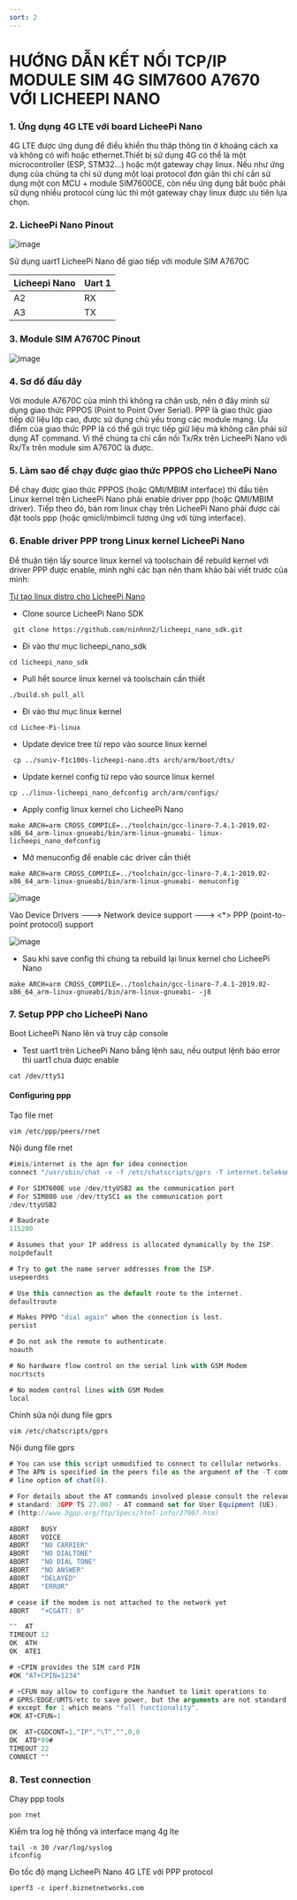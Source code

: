 ```yaml
---
sort: 2
---
```


# HƯỚNG DẪN KẾT NỐI TCP/IP MODULE SIM 4G SIM7600 A7670 VỚI LICHEEPI NANO

### 1. Ứng dụng 4G LTE với board LicheePi Nano

4G LTE được ứng dụng để điều khiển thu thâp thông tin ở khoảng cách xa và không có wifi
hoặc ethernet.Thiết bị sử dụng 4G có thể là một microcontroller (ESP, STM32...) hoặc một
gateway chạy linux. Nếu như ứng dụng của chúng ta chỉ sử dụng một loại protocol đơn giản
thì chỉ cần sử dụng một con MCU + module SIM7600CE, còn nếu ứng dụng bắt buộc phải sữ dụng
nhiều protocol cùng lúc thì một gateway chạy linux được ưu tiên lựa chọn.

### 2. LicheePi Nano Pinout

![image](https://user-images.githubusercontent.com/86546911/176376622-2e869c43-8eb7-49d3-8511-4aeacdd89cd7.png)


Sử dụng uart1 LicheePi Nano để giao tiếp với module SIM A7670C

| Licheepi Nano | Uart 1   |
| ------------- | -------- |
|      A2       |   RX     |
|      A3       |   TX     |



### 3. Module SIM A7670C Pinout

![image](https://user-images.githubusercontent.com/86546911/176383066-5a393fcc-4607-436a-b09d-c9017f4b2302.png)

### 4. Sơ đồ đấu dây

Với module A7670C của mình thì không ra chân usb, nên ở đây mình sử dụng giao thức PPPOS (Point to Point Over Serial).
PPP là giao thức giao tiếp dữ liệu lớp cao, được sử dụng chủ yếu trong các module mạng. Ưu điểm của giao thức PPP là
có thể gửi trực tiếp giữ liệu mà không cần phải sử dụng AT command. Vì thế chúng ta chỉ cần nối Tx/Rx trên LicheePi Nano
với Rx/Tx trên module sim A7670C là được.

### 5. Làm sao để chạy được giao thức PPPOS cho LicheePi Nano

Để chạy được giao thức PPPOS (hoặc QMI/MBIM interface) thì đầu tiên Linux kernel trên LicheePi Nano phải enable driver
ppp (hoặc QMI/MBIM driver). Tiếp theo đó, bản rom linux chạy trên LicheePi Nano phải được cài đặt tools ppp (hoặc qmicli/mbimcli
tương ứng với từng interface).

### 6. Enable driver PPP trong Linux kernel LicheePi Nano

Để thuận tiện lấy source linux kernel và toolschain để rebuild kernel với driver PPP được enable, mình nghỉ các bạn nên
tham khảo bài viết trước của mình:

[Tự tạo linux distro cho LicheePi Nano](https://ninhnn2.github.io/study_licheepinano/nano_buildsystem.html)

- Clone source LicheePi Nano SDK
```shell
 git clone https://github.com/ninhnn2/licheepi_nano_sdk.git
```

- Đi vào thư mục licheepi_nano_sdk
```shell
cd licheepi_nano_sdk
```

- Pull hết source linux kernel và toolschain cần thiết
```shell
./build.sh pull_all
```


- Đi vào thư mục linux kernel
```shell
cd Lichee-Pi-linux
```

- Update device tree từ repo vào source linux kernel
```shell
 cp ../suniv-f1c100s-licheepi-nano.dts arch/arm/boot/dts/
```

- Update kernel config từ repo vào source linux kernel
```shell
cp ../linux-licheepi_nano_defconfig arch/arm/configs/
```

- Apply config linux kernel cho LicheePi Nano
```shell
make ARCH=arm CROSS_COMPILE=../toolchain/gcc-linaro-7.4.1-2019.02-x86_64_arm-linux-gnueabi/bin/arm-linux-gnueabi- linux-licheepi_nano_defconfig
```

- Mở menuconfig để enable các driver cần thiết
```shell
make ARCH=arm CROSS_COMPILE=../toolchain/gcc-linaro-7.4.1-2019.02-x86_64_arm-linux-gnueabi/bin/arm-linux-gnueabi- menuconfig
```


![image](https://user-images.githubusercontent.com/86546911/176582935-f27ba007-df23-41bb-85e6-bd8534d69519.png)



Vào Device Drivers ---> Network device support ---> <*>   PPP (point-to-point protocol) support


![image](https://user-images.githubusercontent.com/86546911/176582939-cc64d7e4-4770-4330-9a71-166fe3710c90.png)


- Sau khi save config thì chúng ta rebuild lại linux kernel cho LicheePi Nano
```shell
make ARCH=arm CROSS_COMPILE=../toolchain/gcc-linaro-7.4.1-2019.02-x86_64_arm-linux-gnueabi/bin/arm-linux-gnueabi- -j8
```

### 7. Setup PPP cho LicheePi Nano

Boot LicheePi Nano lên và truy cập console

- Test uart1 trên LicheePi Nano bằng lệnh sau, nếu output lệnh báo error thì uart1 chưa được enable
```shell
cat /dev/ttyS1
```

#### Configuring ppp

Tạo file rnet

```shell
vim /etc/ppp/peers/rnet
```

Nội dung file rnet

```js
#imis/internet is the apn for idea connection
connect "/usr/sbin/chat -v -f /etc/chatscripts/gprs -T internet.telekom"

# For SIM7600E use /dev/ttyUSB2 as the communication port
# For SIM800 use /dev/ttySC1 as the communication port
/dev/ttyUSB2

# Baudrate
115200

# Assumes that your IP address is allocated dynamically by the ISP.
noipdefault

# Try to get the name server addresses from the ISP.
usepeerdns

# Use this connection as the default route to the internet.
defaultroute

# Makes PPPD "dial again" when the connection is lost.
persist

# Do not ask the remote to authenticate.
noauth

# No hardware flow control on the serial link with GSM Modem
nocrtscts

# No modem control lines with GSM Modem
local
```

Chỉnh sửa nội dung file gprs
```shell
vim /etc/chatscripts/gprs
```

Nội dung file gprs

```js
# You can use this script unmodified to connect to cellular networks.
# The APN is specified in the peers file as the argument of the -T command
# line option of chat(8).

# For details about the AT commands involved please consult the relevant
# standard: 3GPP TS 27.007 - AT command set for User Equipment (UE).
# (http://www.3gpp.org/ftp/Specs/html-info/27007.htm)

ABORT   BUSY
ABORT   VOICE
ABORT   "NO CARRIER"
ABORT   "NO DIALTONE"
ABORT   "NO DIAL TONE"
ABORT   "NO ANSWER"
ABORT   "DELAYED"
ABORT   "ERROR"

# cease if the modem is not attached to the network yet
ABORT   "+CGATT: 0"

""  AT
TIMEOUT 12
OK  ATH
OK  ATE1

# +CPIN provides the SIM card PIN
#OK "AT+CPIN=1234"

# +CFUN may allow to configure the handset to limit operations to
# GPRS/EDGE/UMTS/etc to save power, but the arguments are not standard
# except for 1 which means "full functionality".
#OK AT+CFUN=1

OK  AT+CGDCONT=1,"IP","\T","",0,0
OK  ATD*99#
TIMEOUT 22
CONNECT ""
```


### 8. Test connection

Chạy ppp tools
```shell
pon rnet
```

Kiểm tra log hệ thống và interface mạng 4g lte
```shell
tail -n 30 /var/log/syslog
ifconfig
```

Đo tốc độ mạng LicheePi Nano 4G LTE với PPP protocol
```shell
iperf3 -c iperf.biznetnetworks.com
```


